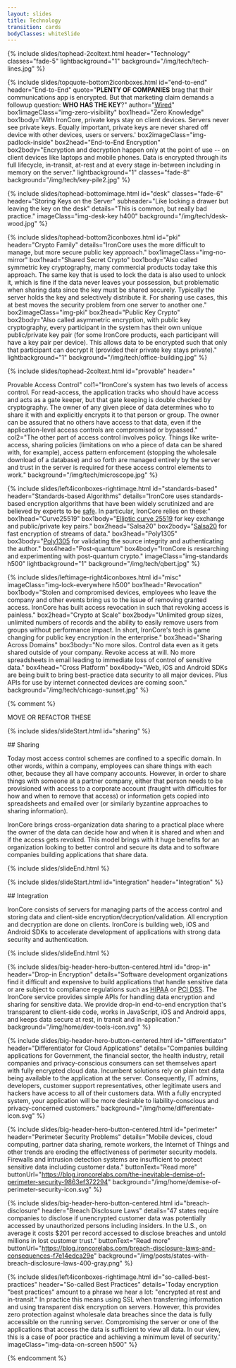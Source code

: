 ```yaml
---
layout: slides
title: Technology
transition: cards
bodyClasses: whiteSlide
---
```


{% include slides/tophead-2coltext.html
  header="Technology"
  classes="fade-5"
  lightbackground="1"
  background="/img/tech/tech-lines.jpg"
%}


{% include slides/topquote-bottom2iconboxes.html
  id="end-to-end"
  header="End-to-End"
  quote="**PLENTY OF COMPANIES** brag that their communications app is encrypted. But that marketing claim demands a followup question: **WHO HAS THE KEY**?"
  author="<a href='https://www.wired.com/2014/11/hacker-lexicon-end-to-end-encryption/' target='_blank'><u>Wired</u></a>"
  box1imageClass="img-zero-visibility"
  box1head="Zero Knowledge"
  box1body='With IronCore, private keys stay on client devices. Servers never see private keys. Equally important, private keys are never shared off device with other devices, users or servers.'
  box2imageClass="img-padlock-inside"
  box2head="End-to-End Encryption"
  box2body="Encryption and decryption happen only at the point of use -- on client devices like laptops and mobile phones. Data is encrypted through its full lifecycle, in-transit, at-rest and at every stage in-between including in memory on the server."
  lightbackground="1"
  classes="fade-8"
  background="/img/tech/key-pile2.jpg"
%}

{% include slides/tophead-bottomimage.html
  id="desk"
  classes="fade-6"
  header="Storing Keys on the Server"
  subheader="Like locking a drawer but leaving the key on the desk"
  details="This is common, but really bad practice."
  imageClass="img-desk-key h400"
  background="/img/tech/desk-wood.jpg"
%}


{% include slides/tophead-bottom2iconboxes.html
  id="pki"
  header="Crypto Family"
  details="IronCore uses the more difficult to manage, but more secure public key approach."
  box1imageClass="img-no-mirror"
  box1head="Shared Secret Crypto"
  box1body="Also called symmetric key cryptography, many commercial products today take this approach. The same key that is used to lock the data is also used to unlock it, which is fine if the data never leaves your possession, but problematic when sharing data since the key must be shared securely. Typically the server holds the key and selectively distribute it. For sharing use cases, this at best moves the security problem from one server to another one."
  box2imageClass="img-pki"
  box2head="Public Key Crypto"
  box2body="Also called asymmetric encryption, with public key cryptography, every participant in the system has their own unique public/private key pair (for some IronCore products, each participant will have a key pair per device).  This allows data to be encrypted such that only that participant can decrypt it (provided their private key stays private)."
  lightbackground="1"
  background="/img/tech/office-building.jpg"
%}

{% include slides/tophead-2coltext.html
  id="provable"
  header="<div class='h1em show-image img-fingerprint'></div>Provable Access Control"
  col1="IronCore's system has two levels of access control.  For read-access, the application tracks who should have access and acts as a gate keeper, but that gate keeping is double checked by cryptography.  The owner of any given piece of data determines who to share it with and explicitly encrypts it to that person or group. The owner can be assured that no others have access to that data, even if the application-level access controls are compromised or bypassed."
  col2="The other part of access control involves policy.  Things like write-access, sharing policies (limitations on who a piece of data can be shared with, for example), access pattern enforcement (stopping the wholesale download of a database) and so forth are managed entirely by the server and trust in the server is required for these access control elements to work."
  background="/img/tech/microscope.jpg"
%}

{% include slides/left4iconboxes-rightimage.html
  id="standards-based"
  header="Standards-based Algorithms"
  details="IronCore uses standards-based encryption algorithms that have been widely scrutinized and are believed by experts to be <a href='https://safecurves.cr.yp.to/'>safe</a>.  In particular, IronCore relies on these:"
  box1head="Curve25519"
  box1body="<a href='https://cr.yp.to/ecdh.html'>Elliptic curve 25519</a> for key exchange and public/private key pairs."
  box2head="Salsa20"
  box2body="<a href='https://cr.yp.to/salsa20.html'>Salsa20</a> for fast encryption of streams of data."
  box3head="Poly1305"
  box3body="<a href='https://cr.yp.to/mac.html'>Poly1305</a> for validating the source integrity and authenticating the author."
  box4head="Post-quantum"
  box4body="IronCore is researching and experimenting with post-quantum crypto."
  imageClass="img-standards h500"
  lightbackground="1"
  background="/img/tech/qbert.jpg"
%}

{% include slides/leftimage-right4iconboxes.html
  id="misc"
  imageClass="img-lock-everywhere h500"
  box1head="Revocation"
  box1body="Stolen and compromised devices, employees who leave the company and other events bring us to the issue of removing granted access. IronCore has built access revocation in such that revoking access is painless."
  box2head="Crypto at Scale"
  box2body="Unlimited group sizes, unlimited numbers of records and the ability to easily remove users from groups without performance impact. In short, IronCore's tech is game changing for public key encryption in the enterprise."
  box3head="Sharing Across Domains"
  box3body="No more silos. Control data even as it gets shared outside of your company. Revoke access at will. No more spreadsheets in email leading to immediate loss of control of sensitive data."
  box4head="Cross Platform"
  box4body="Web, iOS and Android SDKs are being built to bring best-practice data security to all major devices. Plus APIs for use by internet connected devices are coming soon."
  background="/img/tech/chicago-sunset.jpg"
%}









{% comment %}

MOVE OR REFACTOR THESE

{% include slides/slideStart.html id="sharing" %}
<div markdown="1">
## Sharing

Today most access control schemes are confined to a specific domain. In other words, within a company, employees can share things with each other, because they all have company accounts.  However, in order to share things with someone at a partner company, either that person needs to be provisioned with access to a corporate account (fraught with difficulties for how and when to remove that access) or information gets copied into spreadsheets and emailed over (or similarly byzantine approaches to sharing information).

IronCore brings cross-organization data sharing to a practical place where the owner of the data can decide how and when it is shared and when and if the access gets revoked.  This model brings with it huge benefits for an organization looking to better control and secure its data and to software companies building applications that share data.

</div>
{% include slides/slideEnd.html %}


{% include slides/slideStart.html id="integration" header="Integration" %}
<div markdown="1">
## Integration

IronCore consists of servers for managing parts of the access control and storing data and client-side encryption/decryption/validation.  All encryption and decryption are done on clients.  IronCore is building web, iOS and Android SDKs to accelerate development of applications with strong data security and authentication.


</div>
{% include slides/slideEnd.html %}

{% include slides/big-header-hero-button-centered.html
  id="drop-in"
  header="Drop-in Encryption"
  details="Software development organizations find it difficult and expensive to build applications that handle sensitive data or are subject to compliance regulations such as <abbr title='Health Insurance Portability and Accountability Act - requires secure handling of protected health information'>HIPAA</abbr> or <abbr title='Payment Card Industry Data Security Standards - requires secure handling of credit card related information'>PCI DSS</abbr>.
  The IronCore service provides simple APIs for handling data encryption and sharing for sensitive data. We provide drop-in end-to-end encryption that's transparent to client-side code, works in JavaScript, iOS and Android apps, and keeps data secure at rest, in transit and in-application."
  background="/img/home/dev-tools-icon.svg"
%}

{% include slides/big-header-hero-button-centered.html
  id="differentiator"
  header="Differentiator for Cloud Applications"
  details="Companies building applications for Government, the financial sector, the health industry, retail companies and privacy-conscious consumers can set themselves apart with fully encrypted cloud data. Incumbent solutions rely on plain text data being available to the application at the server.  Consequently, IT admins, developers, customer support representatives, other legitimate users and hackers have access to all of their customers data. With a fully encrypted system, your application will be more desirable to liability-conscious and privacy-concerned customers."
  background="/img/home/differentiate-icon.svg"
%}

{% include slides/big-header-hero-button-centered.html
  id="perimeter"
  header="Perimeter Security Problems"
  details="Mobile devices, cloud computing, partner data sharing, remote workers, the Internet of Things and other trends are eroding the effectiveness of perimeter security models.  Firewalls and intrusion detection systems are insufficient to protect sensitive data including customer data."
  buttonText="Read more"
  buttonUrl="https://blog.ironcorelabs.com/the-inevitable-demise-of-perimeter-security-9863ef372294"
  background="/img/home/demise-of-perimeter-security-icon.svg"
%}

{% include slides/big-header-hero-button-centered.html
  id="breach-disclosure"
  header="Breach Disclosure Laws"
  details="47 states require companies to disclose if unencrypted customer data was potentially accessed by unauthorized persons including insiders.  In the U.S., on average it costs $201 per record accessed to disclose breaches and untold millions in lost customer trust."
  buttonText="Read more"
  buttonUrl="https://blog.ironcorelabs.com/breach-disclosure-laws-and-consequences-f7e14edca29e"
  background="/img/posts/states-with-breach-disclosure-laws-400-gray.png"
%}

<!--<i class="fa fa-cubes"></i> <i class="fa fa-key"></i> <i class="fa fa-puzzle-piece"></i> <i class="fa fa-shield"></i> <i class="fa fa-terminal"></i> <i class="fa fa-lock"></i> <i class="fa fa-code"></i>-->

{% include slides/left4iconboxes-rightimage.html
  id="so-called-best-practices"
  header="So-called Best Practices"
  details='Today encryption "best practices" amount to a phrase we hear a lot: "encrypted at rest and in-transit."  In practice this means using SSL when transferring information and using transparent disk encryption on servers.  However, this provides zero protection against wholesale data breaches since the data is fully accessible on the running server.  Compromising the server or one of the applications that access the data is sufficient to view all data. In our view, this is a case of poor practice and achieving a minimum level of security.'
  imageClass="img-data-on-screen h500"
%}

{% endcomment %}
